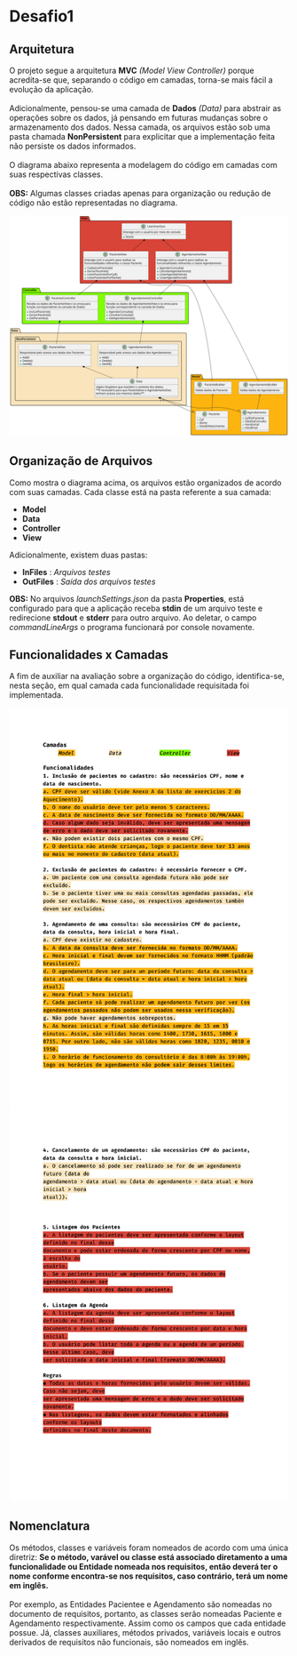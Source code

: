 # Desafio1

## Arquitetura
O projeto segue a arquitetura __MVC__ _(Model View Controller)_ porque acredita-se que, separando o código em camadas, torna-se mais fácil a evolução da aplicação. <br><br>
Adicionalmente, pensou-se uma camada de __Dados__ _(Data)_ para abstrair as operações sobre os dados, já pensando em futuras mudanças sobre o armazenamento dos dados. Nessa camada, os arquivos estão sob uma pasta chamada __NonPersistent__ para explicitar que a implementação feita não persiste os dados informados. <br><br>
O diagrama abaixo representa a modelagem do código em camadas com suas respectivas classes. <br><br>
__OBS:__ Algumas classes criadas apenas para organização ou redução de código não estão representadas no diagrama.
<p align="center">
  <img src="diagrama.svg" alt="diagrama">
</p>

## Organização de Arquivos
Como mostra o diagrama acima, os arquivos estão organizados de acordo com suas camadas. Cada classe está na pasta referente a sua camada:
* __Model__
* __Data__
* __Controller__
* __View__

Adicionalmente, existem duas pastas: 
* __InFiles__ : _Arquivos testes_
* __OutFiles__ : _Saída dos arquivos testes_

__OBS:__ No arquivos _launchSettings.json_ da pasta __Properties__, está configurado para que a aplicação receba __stdin__ de um arquivo teste e redirecione __stdout__ e __stderr__ para outro arquivo. Ao deletar, o campo _commandLineArgs_ o programa funcionará por console novamente.

## Funcionalidades x Camadas
A fim de auxiliar na avaliação sobre a organização do código, identifica-se, nesta seção, em qual camada cada funcionalidade requisitada foi implementada.
<div align="center">
  <img src="requisitos (1).jpeg" alt="requisitos-1">
  <img src="requisitos (2).jpeg" alt="requisitos-2">
</div>

## Nomenclatura
Os métodos, classes e variáveis foram nomeados de acordo com uma única diretriz:
__Se o método, varável ou classe está associado diretamento a uma funcionalidade ou Entidade nomeada nos requisitos, então deverá ter o nome conforme encontra-se nos requisitos, caso contrário, terá um nome em inglês.__ <br>
<br>
Por exemplo, as Entidades Pacientee e Agendamento são nomeadas no documento de requisitos, portanto, as classes serão nomeadas Paciente e Agendamento respectivamente. Assim como os campos que cada entidade possue. Já, classes auxiliares, métodos privados, variáveis locais e outros derivados de requisitos não funcionais, são nomeados em inglês.
